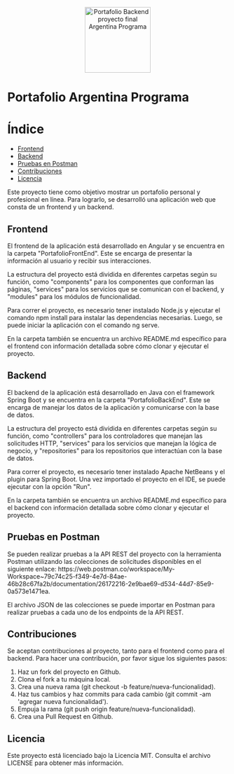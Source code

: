 <p align="center">
  <img width="150" src="https://cristiantait.com/imgAP/logo.png" alt="Portafolio Backend proyecto final Argentina Programa">
</p>

<h1>Portafolio Argentina Programa</h1>

<h1>Índice</h1>
<ul>
  <li><a href="#frontend">Frontend</a></li>
  <li><a href="#backend">Backend</a></li>
  <li><a href="#postman">Pruebas en Postman</a></li>
  <li><a href="#contribuciones">Contribuciones</a></li>
  <li><a href="#licencia">Licencia</a></li>
</ul>

<p>Este proyecto tiene como objetivo mostrar un portafolio personal y profesional en línea. Para lograrlo, se desarrolló una aplicación web que consta de un frontend y un backend.</p>
<h2 id="frontend">Frontend</h2>
<p>El frontend de la aplicación está desarrollado en Angular y se encuentra en la carpeta "PortafolioFrontEnd". Este se encarga de presentar la información al usuario y recibir sus interacciones.</p>
<p>La estructura del proyecto está dividida en diferentes carpetas según su función, como "components" para los componentes que conforman las páginas, "services" para los servicios que se comunican con el backend, y "modules" para los módulos de funcionalidad.</p>
<p>Para correr el proyecto, es necesario tener instalado Node.js y ejecutar el comando npm install para instalar las dependencias necesarias. Luego, se puede iniciar la aplicación con el comando ng serve.</p>
<p>En la carpeta también se encuentra un archivo README.md específico para el frontend con información detallada sobre cómo clonar y ejecutar el proyecto.</p>
<h2 id="backend">Backend</h2>
<p>El backend de la aplicación está desarrollado en Java con el framework Spring Boot y se encuentra en la carpeta "PortafolioBackEnd". Este se encarga de manejar los datos de la aplicación y comunicarse con la base de datos.</p>
<p>La estructura del proyecto está dividida en diferentes carpetas según su función, como "controllers" para los controladores que manejan las solicitudes HTTP, "services" para los servicios que manejan la lógica de negocio, y "repositories" para los repositorios que interactúan con la base de datos.</p>
<p>Para correr el proyecto, es necesario tener instalado Apache NetBeans y el plugin para Spring Boot. Una vez importado el proyecto en el IDE, se puede ejecutar con la opción "Run".</p>
<p>En la carpeta también se encuentra un archivo README.md específico para el backend con información detallada sobre cómo clonar y ejecutar el proyecto.</p>
<h2 id="postman">Pruebas en Postman</h2>
<p>Se pueden realizar pruebas a la API REST del proyecto con la herramienta Postman utilizando las colecciones de solicitudes disponibles en el siguiente enlace: https://web.postman.co/workspace/My-Workspace~79c74c25-f349-4e7d-84ae-46b28c67fa2b/documentation/26172216-2e9bae69-d534-44d7-85e9-0a573e1471ea.</p>
<p>El archivo JSON de las colecciones se puede importar en Postman para realizar pruebas a cada uno de los endpoints de la API REST.</p>
<h2 id="contribuciones">Contribuciones</h2>
<p>Se aceptan contribuciones al proyecto, tanto para el frontend como para el backend. Para hacer una contribución, por favor sigue los siguientes pasos:</p>
<ol>
<li>Haz un fork del proyecto en Github.</li>
<li>Clona el fork a tu máquina local.</li>
<li>Crea una nueva rama (git checkout -b feature/nueva-funcionalidad).</li>
<li>Haz tus cambios y haz commits para cada cambio (git commit -am 'agregar nueva funcionalidad').</li>
<li>Empuja la rama (git push origin feature/nueva-funcionalidad).</li>
<li>Crea una Pull Request en Github.</li>
</ol>
<h2 id="licencia">Licencia</h2>
<p>Este proyecto está licenciado bajo la Licencia MIT. Consulta el archivo LICENSE para obtener más información.</p>
